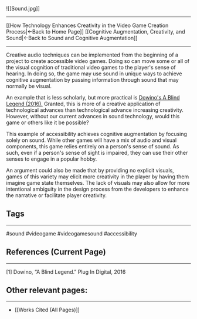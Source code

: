 ![[Sound.jpg]]
____
[[How Technology Enhances Creativity in the Video Game Creation Process|←Back to Home Page]]
[[Cognitive Augmentation, Creativity, and Sound|←Back to Sound and Cognitive Augmentation]]
____

Creative audio techniques can be implemented from the beginning of a project to create accessible video games. Doing so can move some or all of the visual cognition of traditional video games to the player's sense of hearing. In doing so, the game may use sound in unique ways to achieve cognitive augmentation by passing information through sound that may normally be visual. 

An example that is less scholarly, but more practical is [Dowino's A Blind Legend (2016).](https://store.steampowered.com/app/437530/A_Blind_Legend/) Granted, this is more of a creative application of technological advances than technological advance increasing creativity. However, without our current advances in sound technology, would this game or others like it be possible? 

This example of accessibility achieves cognitive augmentation by focusing solely on sound. While other games will have a mix of audio and visual components, this game relies entirely on a person's sense of sound. As such, even if a person's sense of sight is impaired, they can use their other senses to engage in a popular hobby. 

An argument could also be made that by providing no explicit visuals, games of this variety may elicit more creativity in the player by having them imagine game state themselves. The lack of visuals may also allow for more intentional ambiguity in the design process from the developers to enhance the narrative or facilitate player creativity. 

## Tags
_____
#sound #videogame #videogamesound #accessibility 

## References (Current Page)
____
\[1] Dowino, “A Blind Legend.” Plug In Digital, 2016

## Other relevant pages:
_____
- [[Works Cited (All Pages)]] 